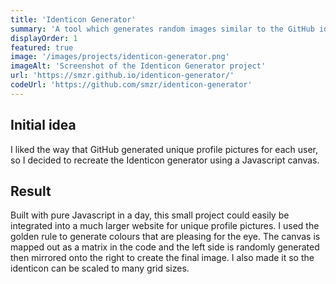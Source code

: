 ```yaml
---
title: 'Identicon Generator'
summary: 'A tool which generates random images similar to the GitHub identicons.'
displayOrder: 1
featured: true
image: '/images/projects/identicon-generator.png'
imageAlt: 'Screenshot of the Identicon Generator project'
url: 'https://smzr.github.io/identicon-generator/'
codeUrl: 'https://github.com/smzr/identicon-generator'
---
```

## Initial idea
I liked the way that GitHub generated unique profile pictures for each user, so I decided to recreate the Identicon generator using a Javascript canvas.

## Result
Built with pure Javascript in a day, this small project could easily be integrated into a much larger website for unique profile pictures. I used the golden rule to generate colours that are pleasing for the eye. The canvas is mapped out as a matrix in the code and the left side is randomly generated then mirrored onto the right to create the final image. I also made it so the identicon can be scaled to many grid sizes.